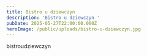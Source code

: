 ```yaml
---
title: Bistro u dziewczyn
description: 'Bistro u dziewczyn '
pubDate: 2025-05-27T22:00:00.000Z
heroImage: /public/uploads/bistro-u-dziewczyn.jpg
---
```


bistroudziewczyn 
